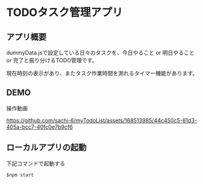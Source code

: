 # TODOタスク管理アプリ

## アプリ概要
dummyData.jsで設定している日々のタスクを、今日やること or 明日やること or 完了と振り分けるTODO管理です。


現在時刻の表示があり、またタスク作業時間を測れるタイマー機能があります。

## DEMO
操作動画



https://github.com/sachi-6/myTodoList/assets/168513985/44c450c5-61d3-405a-bcc7-40fc0e7b9cf6



## ローカルアプリの起動
下記コマンドで起動する

```
$npm start
```

